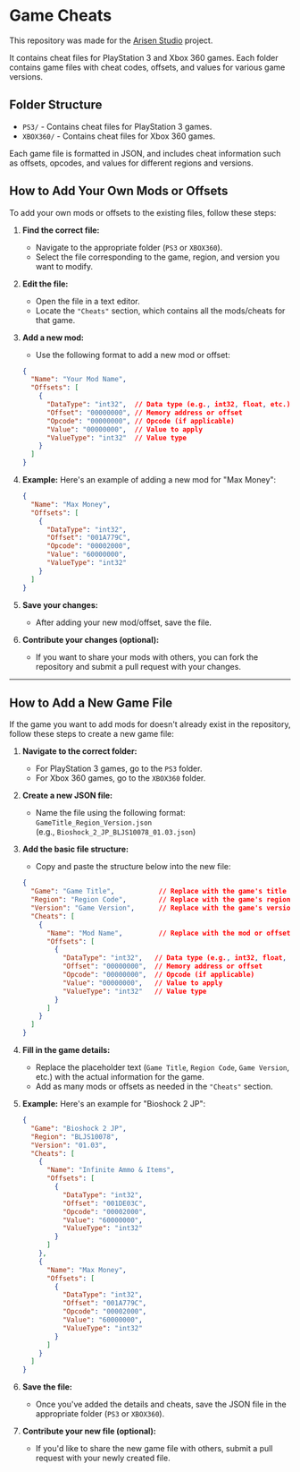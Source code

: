 # Game Cheats
This repository was made for the [Arisen Studio](https://github.com/ohhsodead/arisen-studio) project.

It contains cheat files for PlayStation 3 and Xbox 360 games. Each folder contains game files with cheat codes, offsets, and values for various game versions.

## Folder Structure
- `PS3/` - Contains cheat files for PlayStation 3 games.
- `XBOX360/` - Contains cheat files for Xbox 360 games.

Each game file is formatted in JSON, and includes cheat information such as offsets, opcodes, and values for different regions and versions.

## How to Add Your Own Mods or Offsets

To add your own mods or offsets to the existing files, follow these steps:

1. **Find the correct file:**
   - Navigate to the appropriate folder (`PS3` or `XBOX360`).
   - Select the file corresponding to the game, region, and version you want to modify.

2. **Edit the file:**
   - Open the file in a text editor.
   - Locate the `"Cheats"` section, which contains all the mods/cheats for that game.

3. **Add a new mod:**
   - Use the following format to add a new mod or offset:

   ```json
   {
     "Name": "Your Mod Name",
     "Offsets": [
       {
         "DataType": "int32",  // Data type (e.g., int32, float, etc.)
         "Offset": "00000000", // Memory address or offset
         "Opcode": "00000000", // Opcode (if applicable)
         "Value": "00000000",  // Value to apply
         "ValueType": "int32"  // Value type
       }
     ]
   }
   ```

4. **Example:**
   Here's an example of adding a new mod for "Max Money":

   ```json
   {
     "Name": "Max Money",
     "Offsets": [
       {
         "DataType": "int32",
         "Offset": "001A779C",
         "Opcode": "00002000",
         "Value": "60000000",
         "ValueType": "int32"
       }
     ]
   }
   ```

5. **Save your changes:**
   - After adding your new mod/offset, save the file.

6. **Contribute your changes (optional):**
   - If you want to share your mods with others, you can fork the repository and submit a pull request with your changes.

---

## How to Add a New Game File

If the game you want to add mods for doesn't already exist in the repository, follow these steps to create a new game file:

1. **Navigate to the correct folder:**
   - For PlayStation 3 games, go to the `PS3` folder.
   - For Xbox 360 games, go to the `XBOX360` folder.

2. **Create a new JSON file:**
   - Name the file using the following format:  
     `GameTitle_Region_Version.json`  
     (e.g., `Bioshock_2_JP_BLJS10078_01.03.json`)

3. **Add the basic file structure:**
   - Copy and paste the structure below into the new file:

   ```json
   {
     "Game": "Game Title",           // Replace with the game's title
     "Region": "Region Code",        // Replace with the game's region code (e.g., BLJS10078)
     "Version": "Game Version",      // Replace with the game's version number (e.g., 01.03)
     "Cheats": [
       {
         "Name": "Mod Name",         // Replace with the mod or offset name
         "Offsets": [
           {
             "DataType": "int32",   // Data type (e.g., int32, float, etc.)
             "Offset": "00000000",  // Memory address or offset
             "Opcode": "00000000",  // Opcode (if applicable)
             "Value": "00000000",   // Value to apply
             "ValueType": "int32"   // Value type
           }
         ]
       }
     ]
   }
   ```

4. **Fill in the game details:**
   - Replace the placeholder text (`Game Title`, `Region Code`, `Game Version`, etc.) with the actual information for the game.
   - Add as many mods or offsets as needed in the `"Cheats"` section.

5. **Example:**
   Here's an example for "Bioshock 2 JP":

   ```json
   {
     "Game": "Bioshock 2 JP",
     "Region": "BLJS10078",
     "Version": "01.03",
     "Cheats": [
       {
         "Name": "Infinite Ammo & Items",
         "Offsets": [
           {
             "DataType": "int32",
             "Offset": "001DE03C",
             "Opcode": "00002000",
             "Value": "60000000",
             "ValueType": "int32"
           }
         ]
       },
       {
         "Name": "Max Money",
         "Offsets": [
           {
             "DataType": "int32",
             "Offset": "001A779C",
             "Opcode": "00002000",
             "Value": "60000000",
             "ValueType": "int32"
           }
         ]
       }
     ]
   }
   ```

6. **Save the file:**
   - Once you've added the details and cheats, save the JSON file in the appropriate folder (`PS3` or `XBOX360`).

7. **Contribute your new file (optional):**
   - If you'd like to share the new game file with others, submit a pull request with your newly created file.
